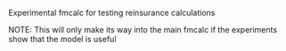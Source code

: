 
Experimental fmcalc for testing reinsurance calculations 

NOTE: This will only make its way into the main fmcalc if the experiments show that the model is useful 

